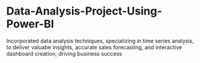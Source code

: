 # Data-Analysis-Project-Using-Power-BI
Incorporated data analysis techniques, specializing in time series analysis, to deliver valuabe insights, accurate sales forecasting, and interactive dashboard creation, driving business success
